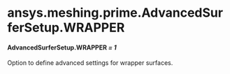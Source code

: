 # ansys.meshing.prime.AdvancedSurferSetup.WRAPPER

#### AdvancedSurferSetup.WRAPPER *= 1*

Option to define advanced settings for wrapper surfaces.

<!-- !! processed by numpydoc !! -->
